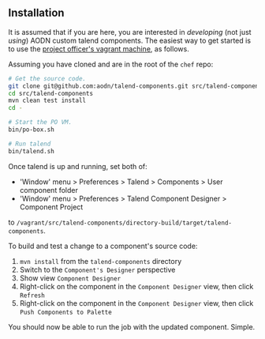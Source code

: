 ## Installation
It is assumed that if you are here, you are interested in *developing* (not just *using*) AODN custom talend components.  The easiest way to get started is to use the [project officer's vagrant machine](https://github.com/aodn/chef/blob/master/doc/README.examples.md#po-box), as follows.

Assuming you have cloned and are in the root of the `chef` repo:

```bash
# Get the source code.
git clone git@github.com:aodn/talend-components.git src/talend-components
cd src/talend-components
mvn clean test install
cd -

# Start the PO VM.
bin/po-box.sh

# Run talend
bin/talend.sh
```

Once talend is up and running, set both of:

* 'Window' menu > Preferences > Talend > Components > User component folder
* 'Window' menu > Preferences > Talend Component Designer > Component Project

to `/vagrant/src/talend-components/directory-build/target/talend-components`.

To build and test a change to a component's source code:

1. `mvn install` from the `talend-components` directory
1. Switch to the `Component's Designer` perspective
1. Show view `Component Designer`
1. Right-click on the component in the `Component Designer` view, then click `Refresh`
1. Right-click on the component in the `Component Designer` view, then click `Push Components to Palette`

You should now be able to run the job with the updated component.  Simple.

